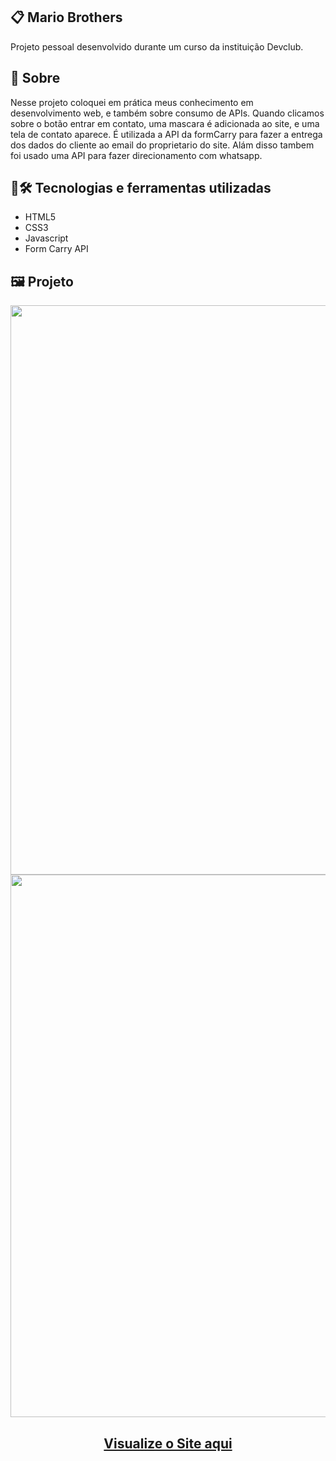 ## 📋 Mario Brothers
Projeto pessoal desenvolvido durante um curso da instituição Devclub.
## 🧐 Sobre
Nesse projeto coloquei em prática meus conhecimento em desenvolvimento web, e também sobre consumo de APIs. 
Quando clicamos sobre o botão entrar em contato, uma mascara é adicionada ao site, e uma tela de contato aparece. É  utilizada a API da formCarry para fazer a entrega dos dados do cliente ao email do proprietario do site.
Alám disso tambem foi usado uma API para fazer direcionamento com whatsapp. 
## 🤖🛠️ Tecnologias e ferramentas utilizadas
- HTML5
- CSS3
- Javascript
- Form Carry API
## 🖼️ Projeto
<p align="center">
  <img width="1769" height="911" alt="image" src="https://github.com/user-attachments/assets/ad6d0f91-0e54-4b8f-9693-4cc421f3f77d" />
  <img width="1617" height="868" alt="image" src="https://github.com/user-attachments/assets/c016fa22-0ed3-439b-9b25-fb3c4d4639ab" />
<h2 align="center">
  <a href="https://brunosts94.github.io/LandingPages_Portifolio/mario-brothers/index.html">Visualize o Site aqui</a>
</h2>
